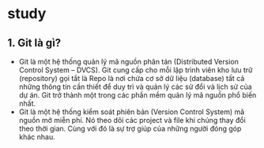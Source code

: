 # study
## 1. Git là gì?
- Git là một hệ thống quản lý mã nguồn phân tán (Distributed Version Control System – DVCS). Git cung cấp cho mỗi lập trình viên kho lưu trữ (repository) gọi tắt là Repo là nơi chứa cơ sở dữ liệu (database) tất cả những thông tin cần thiết để duy trì và quản lý các sử đổi và lịch sử của dự án. Git trở thành một trong các phần mềm quản lý mã nguồn phổ biến nhất.
- Git là một hệ thống kiểm soát phiên bản (Version Control System) mã nguồn mở miễn phí. Nó theo dõi các project và file khi chúng thay đổi theo thời gian. Cùng với đó là sự trợ giúp của những người đóng góp khác nhau.
